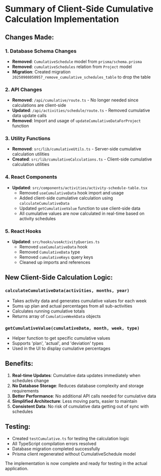 # Summary of Client-Side Cumulative Calculation Implementation

## Changes Made:

### 1. Database Schema Changes
- **Removed**: `CumulativeSchedule` model from `prisma/schema.prisma`
- **Removed**: `cumulativeSchedules` relation from `Project` model
- **Migration**: Created migration `20250908050957_remove_cumulative_schedules_table` to drop the table

### 2. API Changes
- **Removed**: `/api/cumulative/route.ts` - No longer needed since calculations are client-side
- **Updated**: `/api/activities/schedule/route.ts` - Removed cumulative data update calls
- **Removed**: Import and usage of `updateCumulativeDataForProject` function

### 3. Utility Functions
- **Removed**: `src/lib/cumulativeUtils.ts` - Server-side cumulative calculation utilities
- **Created**: `src/lib/cumulativeCalculations.ts` - Client-side cumulative calculation utilities

### 4. React Components
- **Updated**: `src/components/activities/activity-schedule-table.tsx`
  - Removed `useCumulativeData` hook import and usage
  - Added client-side cumulative calculation using `calculateCumulativeData`
  - Updated `getCumulativeValue` function to use client-side data
  - All cumulative values are now calculated in real-time based on activity schedules

### 5. React Hooks
- **Updated**: `src/hooks/useActivityQueries.ts`
  - Removed `useCumulativeData` hook
  - Removed `CumulativeData` type
  - Removed `cumulativeKeys` query keys
  - Cleaned up imports and references

## New Client-Side Calculation Logic:

### `calculateCumulativeData(activities, months, year)`
- Takes activity data and generates cumulative values for each week
- Sums up plan and actual percentages from all sub-activities
- Calculates running cumulative totals
- Returns array of `CumulativeWeekData` objects

### `getCumulativeValue(cumulativeData, month, week, type)`
- Helper function to get specific cumulative values
- Supports 'plan', 'actual', and 'deviation' types
- Used in the UI to display cumulative percentages

## Benefits:
1. **Real-time Updates**: Cumulative data updates immediately when schedules change
2. **No Database Storage**: Reduces database complexity and storage requirements
3. **Better Performance**: No additional API calls needed for cumulative data
4. **Simplified Architecture**: Less moving parts, easier to maintain
5. **Consistent Data**: No risk of cumulative data getting out of sync with schedules

## Testing:
- Created `testCumulative.ts` for testing the calculation logic
- All TypeScript compilation errors resolved
- Database migration completed successfully
- Prisma client regenerated without CumulativeSchedule model

The implementation is now complete and ready for testing in the actual application.
